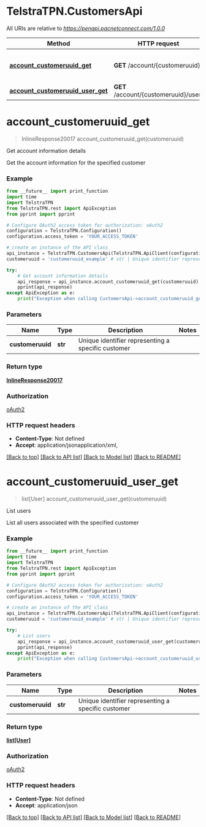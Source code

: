 # TelstraTPN.CustomersApi

All URIs are relative to *https://penapi.pacnetconnect.com/1.0.0*

Method | HTTP request | Description
------------- | ------------- | -------------
[**account_customeruuid_get**](CustomersApi.md#account_customeruuid_get) | **GET** /account/{customeruuid}/ | Get account information details
[**account_customeruuid_user_get**](CustomersApi.md#account_customeruuid_user_get) | **GET** /account/{customeruuid}/user/ | List users


# **account_customeruuid_get**
> InlineResponse20017 account_customeruuid_get(customeruuid)

Get account information details

Get the account information for the specified customer

### Example
```python
from __future__ import print_function
import time
import TelstraTPN
from TelstraTPN.rest import ApiException
from pprint import pprint

# Configure OAuth2 access token for authorization: oAuth2
configuration = TelstraTPN.Configuration()
configuration.access_token = 'YOUR_ACCESS_TOKEN'

# create an instance of the API class
api_instance = TelstraTPN.CustomersApi(TelstraTPN.ApiClient(configuration))
customeruuid = 'customeruuid_example' # str | Unique identifier representing a specific customer

try:
    # Get account information details
    api_response = api_instance.account_customeruuid_get(customeruuid)
    pprint(api_response)
except ApiException as e:
    print("Exception when calling CustomersApi->account_customeruuid_get: %s\n" % e)
```

### Parameters

Name | Type | Description  | Notes
------------- | ------------- | ------------- | -------------
 **customeruuid** | **str**| Unique identifier representing a specific customer | 

### Return type

[**InlineResponse20017**](InlineResponse20017.md)

### Authorization

[oAuth2](../README.md#oAuth2)

### HTTP request headers

 - **Content-Type**: Not defined
 - **Accept**: application/jsonapplication/xml, 

[[Back to top]](#) [[Back to API list]](../README.md#documentation-for-api-endpoints) [[Back to Model list]](../README.md#documentation-for-models) [[Back to README]](../README.md)

# **account_customeruuid_user_get**
> list[User] account_customeruuid_user_get(customeruuid)

List users

List all users associated with the specified customer

### Example
```python
from __future__ import print_function
import time
import TelstraTPN
from TelstraTPN.rest import ApiException
from pprint import pprint

# Configure OAuth2 access token for authorization: oAuth2
configuration = TelstraTPN.Configuration()
configuration.access_token = 'YOUR_ACCESS_TOKEN'

# create an instance of the API class
api_instance = TelstraTPN.CustomersApi(TelstraTPN.ApiClient(configuration))
customeruuid = 'customeruuid_example' # str | Unique identifier representing a specific customer

try:
    # List users
    api_response = api_instance.account_customeruuid_user_get(customeruuid)
    pprint(api_response)
except ApiException as e:
    print("Exception when calling CustomersApi->account_customeruuid_user_get: %s\n" % e)
```

### Parameters

Name | Type | Description  | Notes
------------- | ------------- | ------------- | -------------
 **customeruuid** | **str**| Unique identifier representing a specific customer | 

### Return type

[**list[User]**](User.md)

### Authorization

[oAuth2](../README.md#oAuth2)

### HTTP request headers

 - **Content-Type**: Not defined
 - **Accept**: application/json

[[Back to top]](#) [[Back to API list]](../README.md#documentation-for-api-endpoints) [[Back to Model list]](../README.md#documentation-for-models) [[Back to README]](../README.md)

